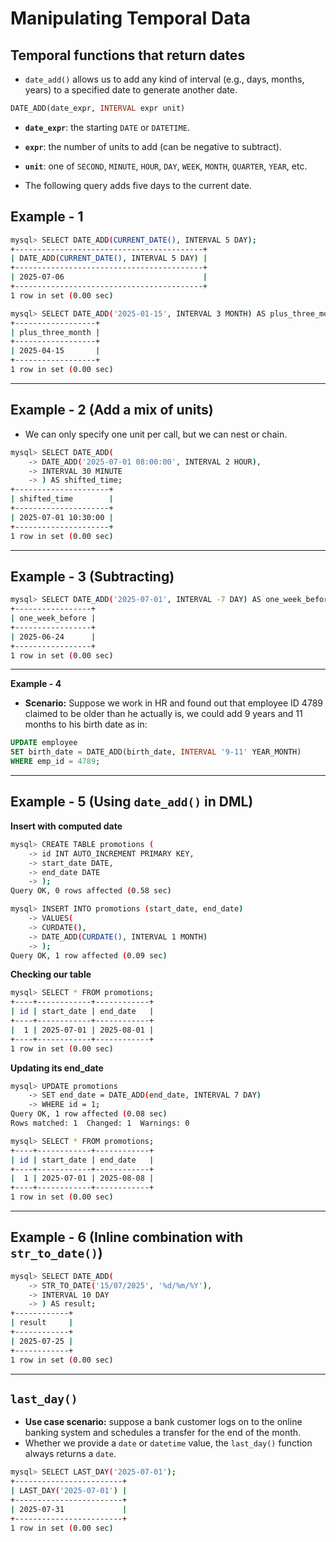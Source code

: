 # Manipulating Temporal Data

## Temporal functions that return dates

- `date_add()` allows us to add any kind of interval (e.g., days, months, years) to a specified date to generate another date.

```sql
DATE_ADD(date_expr, INTERVAL expr unit)
```

- **`date_expr`**: the starting `DATE` or `DATETIME`.
- **`expr`**: the number of units to add (can be negative to subtract).
- **`unit`**: one of `SECOND`, `MINUTE`, `HOUR`, `DAY`, `WEEK`, `MONTH`, `QUARTER`, `YEAR`, etc.

- The following query adds five days to the current date.

## Example - 1

```bash
mysql> SELECT DATE_ADD(CURRENT_DATE(), INTERVAL 5 DAY);
+------------------------------------------+
| DATE_ADD(CURRENT_DATE(), INTERVAL 5 DAY) |
+------------------------------------------+
| 2025-07-06                               |
+------------------------------------------+
1 row in set (0.00 sec)
```

```bash
mysql> SELECT DATE_ADD('2025-01-15', INTERVAL 3 MONTH) AS plus_three_month;
+------------------+
| plus_three_month |
+------------------+
| 2025-04-15       |
+------------------+
1 row in set (0.00 sec)
```

---

## **Example - 2** (Add a mix of units)

- We can only specify one unit per call, but we can nest or chain.

```bash
mysql> SELECT DATE_ADD(
    -> DATE_ADD('2025-07-01 08:00:00', INTERVAL 2 HOUR),
    -> INTERVAL 30 MINUTE
    -> ) AS shifted_time;
+---------------------+
| shifted_time        |
+---------------------+
| 2025-07-01 10:30:00 |
+---------------------+
1 row in set (0.00 sec)
```

---

## Example - 3 (Subtracting)

```bash
mysql> SELECT DATE_ADD('2025-07-01', INTERVAL -7 DAY) AS one_week_before;
+-----------------+
| one_week_before |
+-----------------+
| 2025-06-24      |
+-----------------+
1 row in set (0.00 sec)
```

---

**Example - 4**

- **Scenario:** Suppose we work in HR and found out that employee ID 4789 claimed to be older than he actually is, we could add 9 years and 11 months to his birth date as in:

```sql
UPDATE employee
SET birth_date = DATE_ADD(birth_date, INTERVAL '9-11' YEAR_MONTH)
WHERE emp_id = 4789;
```

---

## Example - 5 (Using `date_add()` in DML)

**Insert with computed date**

```bash
mysql> CREATE TABLE promotions (
    -> id INT AUTO_INCREMENT PRIMARY KEY,
    -> start_date DATE,
    -> end_date DATE
    -> );
Query OK, 0 rows affected (0.58 sec)

mysql> INSERT INTO promotions (start_date, end_date)
    -> VALUES(
    -> CURDATE(),
    -> DATE_ADD(CURDATE(), INTERVAL 1 MONTH)
    -> );
Query OK, 1 row affected (0.09 sec)
```

**Checking our table**

```bash
mysql> SELECT * FROM promotions;
+----+------------+------------+
| id | start_date | end_date   |
+----+------------+------------+
|  1 | 2025-07-01 | 2025-08-01 |
+----+------------+------------+
1 row in set (0.00 sec)
```

**Updating its end_date**

```sh
mysql> UPDATE promotions
    -> SET end_date = DATE_ADD(end_date, INTERVAL 7 DAY)
    -> WHERE id = 1;
Query OK, 1 row affected (0.08 sec)
Rows matched: 1  Changed: 1  Warnings: 0

mysql> SELECT * FROM promotions;
+----+------------+------------+
| id | start_date | end_date   |
+----+------------+------------+
|  1 | 2025-07-01 | 2025-08-08 |
+----+------------+------------+
1 row in set (0.00 sec)
```

---

## Example - 6 (Inline combination with `str_to_date()`)

```bash
mysql> SELECT DATE_ADD(
    -> STR_TO_DATE('15/07/2025', '%d/%m/%Y'),
    -> INTERVAL 10 DAY
    -> ) AS result;
+------------+
| result     |
+------------+
| 2025-07-25 |
+------------+
1 row in set (0.00 sec)
```

---

## `last_day()`

- **Use case scenario:**  suppose a bank customer logs on to the online banking system and schedules a transfer for the end of the month. 
- Whether we provide a `date` or `datetime` value, the `last_day()` function always returns a `date`.

```bash
mysql> SELECT LAST_DAY('2025-07-01');
+------------------------+
| LAST_DAY('2025-07-01') |
+------------------------+
| 2025-07-31             |
+------------------------+
1 row in set (0.00 sec)
```

